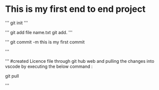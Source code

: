 # This is my first end to end project

'''
git init
'''

'''
git add file name.txt
git add.
'''

'''
git commit -m this is my first commit

'''

'''
#created Licence file through git hub web and pulling the changes into vscode by executing the below command :

git pull

'''